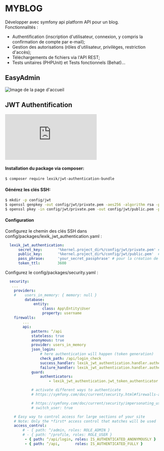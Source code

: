 # MYBLOG
Développer avec symfony api platform API pour  un blog.      
Fonctionnalités : 
* Authentification (inscription d'utilisateur, connexion, y compris la confirmation de compte par e-mail);
* Gestion des autorisations (rôles d'utilisateur, privilèges, restriction d'accès); 
* Téléchargements de fichiers via l'API REST;  
* Tests unitaires (PHPUnit) et Tests fonctionnels (Behat)...

## EasyAdmin
![Image de la page d'accueil](https://nsa40.casimages.com/img/2020/03/16/200316115038760405.png)



## JWT Authentification

![LexikJWTAuthenticationBundle](https://github.com/lexik/LexikJWTAuthenticationBundle/blob/master/Resources/doc/index.md)


#### Installation du package via composer:
``` bash
$ composer require lexik/jwt-authentication-bundle
```

#### Générez les clés SSH:

``` bash
$ mkdir -p config/jwt
$ openssl genpkey -out config/jwt/private.pem -aes256 -algorithm rsa -pkeyopt rsa_keygen_bits:4096
$ openssl pkey -in config/jwt/private.pem -out config/jwt/public.pem -pubout
```

#### Configuration

Configurez le chemin des clés SSH dans config/packages/lexik_jwt_authentication.yaml :

``` yaml
  lexik_jwt_authentication:
      secret_key:       '%kernel.project_dir%/config/jwt/private.pem' # requis pour la création de jetons
      public_key:       '%kernel.project_dir%/config/jwt/public.pem'  # requis pour la vérification des jetons
      pass_phrase:      'your_secret_passphrase' # pour la création de jetons, l'utilisation d'une variable d'environnement est recommandée
      token_ttl:        3600
```

Configurez le config/packages/security.yaml :

``` yaml
  security:
   ...
    providers:
    #    users_in_memory: { memory: null }
         database:
             entity:
                 class: App\Entity\User
                 property: username
    firewalls:
        ...
        api:
            pattern: ^/api
            stateless: true
            anonymous: true
            provider: users_in_memory
            json_login:
                # here authentication will happen (token generation)
                check_path: /api/login_check
                success_handler: lexik_jwt_authentication.handler.authentication_success
                failure_handler: lexik_jwt_authentication.handler.authentication_failure
            guard:
                authenticators:
                    - lexik_jwt_authentication.jwt_token_authenticator

            # activate different ways to authenticate
            # https://symfony.com/doc/current/security.html#firewalls-authentication

            # https://symfony.com/doc/current/security/impersonating_user.html
            # switch_user: true

    # Easy way to control access for large sections of your site
    # Note: Only the *first* access control that matches will be used
    access_control:
        # - { path: ^/admin, roles: ROLE_ADMIN }
        # - { path: ^/profile, roles: ROLE_USER }
         - { path: ^/api/login, roles: IS_AUTHENTICATED_ANONYMOUSLY }
         - { path: ^/api,       roles: IS_AUTHENTICATED_FULLY }
```
